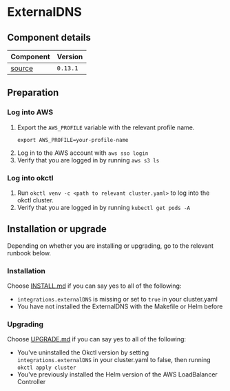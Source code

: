 # ExternalDNS

## Component details

| Component                                                                     | Version  |
| ----------------------------------------------------------------------------- | -------- |
| [source](https://github.com/kubernetes-sigs/external-dns)                     | `0.13.1` |

## Preparation

### Log into AWS

1. Export the `AWS_PROFILE` variable with the relevant profile name.
    ```shell
    export AWS_PROFILE=your-profile-name
    ```
2. Log in to the AWS account with `aws sso login`
3. Verify that you are logged in by running `aws s3 ls`

### Log into okctl

1. Run `okctl venv -c <path to relevant cluster.yaml>` to log into the okctl cluster.
2. Verify that you are logged in by running `kubectl get pods -A`

## Installation or upgrade

Depending on whether you are installing or upgrading, go to the relevant runbook below.

### Installation

Choose [INSTALL.md](./INSTALL.md) if you can say yes to all of the following:
- `integrations.externalDNS` is missing or set to `true` in your cluster.yaml
- You have not installed the ExternalDNS with the Makefile or Helm before

### Upgrading

Choose [UPGRADE.md](./UPGRADE.md) if you can say yes to all of the following:
- You've uninstalled the Okctl version by setting `integrations.externalDNS` in your cluster.yaml to false, then running
    `okctl apply cluster`
- You've previously installed the Helm version of the AWS LoadBalancer Controller

